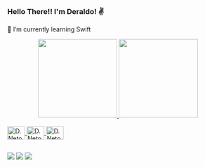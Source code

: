 ### Hello There!! I'm Deraldo! ✌️
🌱 I’m currently learning Swift

<div align="center">
  <a href="https://github.com/Deraldo-Neto">
  <img height="180em" src="https://github-readme-stats.vercel.app/api?username=Deraldo-Neto&show_icons=true&theme=dark&include_all_commits=true&count_private=true&icon_color=FFFFFF"/>
  <img height="180em" src="https://github-readme-stats.vercel.app/api/top-langs/?username=Deraldo-Neto&layout=compact&langs_count=7&theme=dark"/>
</div>
<div style="display: inline_block"><br>
  <img align="center" alt="D.Neto-Swift" height="30" width="40" src="https://cdn.jsdelivr.net/gh/devicons/devicon/icons/swift/swift-original.svg">
  <img align="center" alt="D.Neto-OC" height="30" width="40" src="https://cdn.jsdelivr.net/gh/devicons/devicon/icons/objectivec/objectivec-plain.svg">
  <img align="center" alt="D.Neto-Git" height="30" width="40" src="https://cdn.jsdelivr.net/gh/devicons/devicon/icons/git/git-original.svg">
</div>
  
  ##

  <div>
    <a href="https://www.linkedin.com/in/deraldo/" target="_blank"><img src="https://img.shields.io/badge/-LinkedIn-%230077B5?style=for-the-badge&logo=linkedin&logoColor=white" target="_blank"></a> 
  <a href="https://www.instagram.com/d.neto.iosdev/" target="_blank"><img src="https://img.shields.io/badge/-Instagram-%23E4405F?style=for-the-badge&logo=instagram&logoColor=white" target="_blank"></a> 
  <a href = "mailto:deraldoalmeidaneto@gmail.com"><img src="https://img.shields.io/badge/-Gmail-%23333?style=for-the-badge&logo=gmail&logoColor=white" target="_blank"></a>
  </div>
